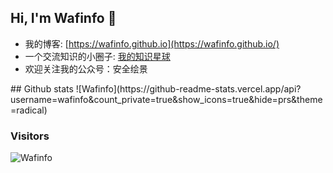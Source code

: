 ## Hi, I'm Wafinfo 👋

<meta name="referrer" content="no-referrer" />

* 我的博客: [https://wafinfo.github.io](https://wafinfo.github.io/)
* 一个交流知识的小圈子: [我的知识星球](https://t.zsxq.com/1VmPu)
* 欢迎关注我的公众号：安全绘景

<img align="right" src="" />
## Github stats
![Wafinfo](https://github-readme-stats.vercel.app/api?username=wafinfo&count_private=true&show_icons=true&hide=prs&theme=radical)


### Visitors
![Wafinfo](https://profile-counter.glitch.me/wafinfo/count.svg)
